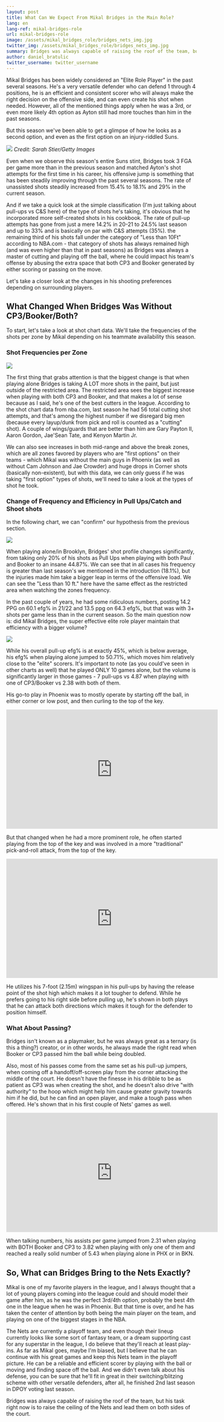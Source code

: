 ```yaml
---
layout: post
title: What Can We Expect From Mikal Bridges in the Main Role?
lang: en
lang-ref: mikal-bridges-role
url: mikal-bridges-role
image: /assets/mikal_bridges_role/bridges_nets_img.jpg
twitter_img: /assets/mikal_bridges_role/bridges_nets_img.jpg
summary: Bridges was always capable of raising the roof of the team, but his task right now is to raise the ceiling of the Nets and lead them on both sides of the court.
author: daniel_bratulic
twitter_username: twitter_username
---
```

Mikal Bridges has been widely considered an "Elite Role Player" in the past several seasons. He's a very versatile defender who can defend 1 through 4 positions, he is an efficient and consistent scorer who will always make the right decision on the offensive side, and can even create his shot when needed. However, all of the mentioned things apply when he was a 3rd, or even more likely 4th option as Ayton still had more touches than him in the past seasons.

But this season we've been able to get a glimpse of how he looks as a second option, and even as the first option on an injury-riddled Suns.

![](/assets/mikal_bridges_role/bridges_nets_img.jpg)
*Credit: Sarah Stier/Getty Images*

<!--more-->


Even when we observe this season's entire Suns stint, Bridges took 3 FGA per game more than in the previous season and matched Ayton's shot attempts for the first time in his career, his offensive jump is something that has been steadily improving through the past several seasons. The rate of unassisted shots steadily increased from 15.4% to 18.1% and 29% in the current season.

And if we take a quick look at the simple classification (I'm just talking about pull-ups vs C&S here) of the type of shots he's taking, it's obvious that he incorporated more self-created shots in his cookbook. The rate of pull-up attempts has gone from just a mere 14.2% in 20-21 to 24.5% last season and up to 33% and is basically on par with C&S attempts (35%). the remaining third of his shots fall under the category of "Less than 10Ft" according to NBA.com - that category of shots has always remained high (and was even higher than that in past seasons) as Bridges was always a master of cutting and playing off the ball, where he could impact his team's offense by abusing the extra space that both CP3 and Booker generated by either scoring or passing on the move.

Let's take a closer look at the changes in his shooting preferences depending on surrounding players.


## What Changed When Bridges Was Without CP3/Booker/Both?

To start, let's take a look at shot chart data. We'll take the frequencies of the shots per zone by Mikal depending on his teammate availability this season.

### Shot Frequencies per Zone

![](/assets/mikal_bridges_role/zone_freq_mikal.png)

The first thing that grabs attention is that the biggest change is that when playing alone Bridges is taking A LOT more shots in the paint, but just outside of the restricted area. The restricted area sees the biggest increase when playing with both CP3 and Booker, and that makes a lot of sense because as I said, he's one of the best cutters in the league. According to the shot chart data from nba.com, last season he had 56 total cutting shot attempts, and that's among the highest number if we disregard big men (because every layup/dunk from pick and roll is counted as a "cutting" shot). A couple of wings/guards that are better than him are Gary Payton II, Aaron Gordon, Jae'Sean Tate, and Kenyon Martin Jr.

We can also see increases in both mid-range and above the break zones, which are all zones favored by players who are "first options" on their teams - which Mikal was without the main guys in Phoenix (as well as without Cam Johnson and Jae Crowder) and huge drops in Corner shots (basically non-existent), but with this data, we can only guess if he was taking "first option" types of shots, we'll need to take a look at the types of shot he took.

### Change of Frequency and Efficiency in Pull Ups/Catch and Shoot shots

In the following chart, we can "confirm" our hypothesis from the previous section.

![](/assets/mikal_bridges_role/change_of_shot_type.png)

When playing alone/in Brooklyn, Bridges' shot profile changes significantly, from taking only 20% of his shots as Pull Ups when playing with both Paul and Booker to an insane 44.87%. We can see that in all cases his frequency is greater than last season's we mentioned in the introduction (18.1%), but the injuries made him take a bigger leap in terms of the offensive load. We can see the "Less than 10 ft." here have the same effect as the restricted area when watching the zones frequency.

In the past couple of years, he had some ridiculous numbers, posting 14.2 PPG on 60.1 efg% in 21/22 and 13.5 ppg on 64.3 efg%, but that was with 3+ shots per game less than in the current season. So the main question now is: did Mikal Bridges, the super effective elite role player maintain that efficiency with a bigger volume?


![](/assets/mikal_bridges_role/pull_up_eff_mikal.png)

While his overall pull-up efg% is at exactly 45%, which is below average, his efg% when playing alone jumped to 50.71%, which moves him relatively close to the "elite" scorers. It's important to note (as you could've seen in other charts as well) that he played ONLY 10 games alone, but the volume is significantly larger in those games - 7 pull-ups vs 4.87 when playing with one of CP3/Booker vs 2.38 with both of them.

His go-to play in Phoenix was to mostly operate by starting off the ball, in either corner or low post, and then curling to the top of the key.

<iframe width="560" height="315" src="https://www.youtube.com/embed/pBDRlVe6RC4" title="YouTube video player" frameborder="0" allow="accelerometer; autoplay; clipboard-write; encrypted-media; gyroscope; picture-in-picture; web-share" allowfullscreen></iframe>

But that changed when he had a more prominent role, he often started playing from the top of the key and was involved in a more "traditional" pick-and-roll attack, from the top of the key.

<iframe width="560" height="315" src="https://www.youtube.com/embed/85XHxrxz6Z8" title="YouTube video player" frameborder="0" allow="accelerometer; autoplay; clipboard-write; encrypted-media; gyroscope; picture-in-picture; web-share" allowfullscreen></iframe>

He utilizes his 7-foot (2.15m) wingspan in his pull-ups by having the release point of the shot high which makes it a lot tougher to defend. While he prefers going to his right side before pulling up, he's shown in both plays that he can attack both directions which makes it tough for the defender to position himself.


### What About Passing?

Bridges isn't known as a playmaker, but he was always great as a ternary (is this a thing?) creator, or in other words, he always made the right read when Booker or CP3 passed him the ball while being doubled.

Also, most of his passes come from the same set as his pull-up jumpers, when coming off a handoff/off-screen play from the corner attacking the middle of the court. He doesn't have the finesse in his dribble to be as patient as CP3 was when creating the shot, and he doesn't also drive "with authority" to the hoop which might help him cause greater gravity towards him if he did, but he can find an open player, and make a tough pass when offered. He's shown that in his first couple of Nets' games as well.

<iframe width="560" height="315" src="https://www.youtube.com/embed/N7VuLPywQF0" title="YouTube video player" frameborder="0" allow="accelerometer; autoplay; clipboard-write; encrypted-media; gyroscope; picture-in-picture; web-share" allowfullscreen></iframe>

When talking numbers, his assists per game jumped from 2.31 when playing with BOTH Booker and CP3 to 3.82 when playing with only one of them and reached a really solid number of 5.43 when playing alone in PHX or in BKN.

## So, What can Bridges Bring to the Nets Exactly?

Mikal is one of my favorite players in the league, and I always thought that a lot of young players coming into the league could and should model their game after him, as he was the perfect 3rd/4th option, probably the best 4th one in the league when he was in Phoenix. But that time is over, and he has taken the center of attention by both being the main player on the team, and playing on one of the biggest stages in the NBA.

The Nets are currently a playoff team, and even though their lineup currently looks like some sort of fantasy team, or a dream supporting cast for any superstar in the league, I do believe that they'll reach at least play-ins. As far as Mikal goes, maybe I'm biased, but I believe that he can continue with his great games and keep this Nets team in the playoff picture. He can be a reliable and efficient scorer by playing with the ball or moving and finding space off the ball. And we didn't even talk about his defense, you can be sure that he'll fit in great in their switching/blitzing scheme with other versatile defenders, after all, he finished 2nd last season in DPOY voting last season.

Bridges was always capable of raising the roof of the team, but his task right now is to raise the ceiling of the Nets and lead them on both sides of the court.
